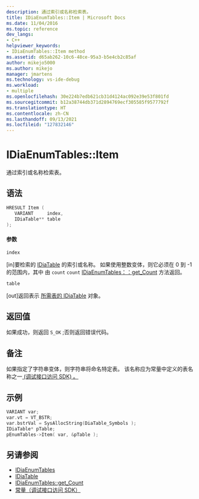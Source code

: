 ```yaml
---
description: 通过索引或名称检索表。
title: IDiaEnumTables::Item | Microsoft Docs
ms.date: 11/04/2016
ms.topic: reference
dev_langs:
- C++
helpviewer_keywords:
- IDiaEnumTables::Item method
ms.assetid: d65ab262-10c6-48ce-95a3-b5e4cb2c85af
author: mikejo5000
ms.author: mikejo
manager: jmartens
ms.technology: vs-ide-debug
ms.workload:
- multiple
ms.openlocfilehash: 30e224b7edb621cb31d4124ac092e39e53f801fd
ms.sourcegitcommit: b12a38744db371d2894769ecf305585f9577792f
ms.translationtype: HT
ms.contentlocale: zh-CN
ms.lasthandoff: 09/13/2021
ms.locfileid: "127832146"
---
```

# <a name="idiaenumtablesitem"></a>IDiaEnumTables::Item
通过索引或名称检索表。

## <a name="syntax"></a>语法

```C++
HRESULT Item ( 
   VARIANT     index,
   IDiaTable** table
);
```

#### <a name="parameters"></a>参数
 `index`

[in]要检索的 [IDiaTable](../../debugger/debug-interface-access/idiatable.md) 的索引或名称。 如果使用整数变体，则它必须在 0 到 -1 的范围内，其中 由 `count` `count` [IDiaEnumTables：：get_Count](../../debugger/debug-interface-access/idiaenumtables-get-count.md) 方法返回。

 `table`

[out]返回表示 [所需表的 IDiaTable](../../debugger/debug-interface-access/idiatable.md) 对象。

## <a name="return-value"></a>返回值
 如果成功，则返回 `S_OK` ;否则返回错误代码。

## <a name="remarks"></a>备注
 如果指定了字符串变体，则字符串将命名特定表。 该名称应为常量中定义的表名称之一[ (调试接口访问 SDK) 。 ](../../debugger/debug-interface-access/constants-debug-interface-access-sdk.md)

## <a name="example"></a>示例

```C++
VARIANT var;
var.vt = VT_BSTR;
var.bstrVal = SysAllocString(DiaTable_Symbols );
IDiaTable* pTable;
pEnumTables->Item( var, &pTable );
```

## <a name="see-also"></a>另请参阅
- [IDiaEnumTables](../../debugger/debug-interface-access/idiaenumtables.md)
- [IDiaTable](../../debugger/debug-interface-access/idiatable.md)
- [IDiaEnumTables::get_Count](../../debugger/debug-interface-access/idiaenumtables-get-count.md)
- [常量（调试接口访问 SDK）](../../debugger/debug-interface-access/constants-debug-interface-access-sdk.md)
